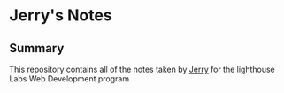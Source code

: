 # Jerry's Notes

## Summary
This repository contains all of the notes taken by [Jerry](https://github.com/JerChuang) for the lighthouse Labs Web Development program

